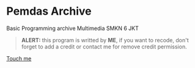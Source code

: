 # Pemdas Archive
Basic Programming archive Multimedia SMKN 6 JKT

> **ALERT:** this program is writted by **ME**, if you want to recode, don't forget to add a credit or contact me for remove credit permission.

[Touch me](https://www.instagram.com/raffgbrnn_/)

